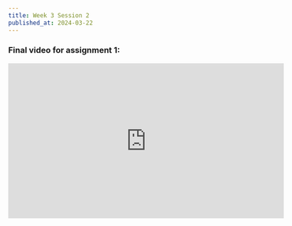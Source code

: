 ```yaml
---
title: Week 3 Session 2
published_at: 2024-03-22
---
```


### Final video for assignment 1:

<iframe width="560" height="315" src="https://www.youtube.com/embed/0rkaLuXz0xg?si=dbVYt3sQwyGsEQbd" title="YouTube video player" frameborder="0" allow="accelerometer; autoplay; clipboard-write; encrypted-media; gyroscope; picture-in-picture; web-share" referrerpolicy="strict-origin-when-cross-origin" allowfullscreen></iframe>